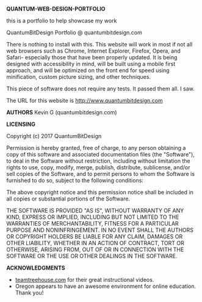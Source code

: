 **QUANTUM-WEB-DESIGN-PORTFOLIO**

this is a portfolio to help showcase my work

QuantumBitDesign Portfolio @ quantumbitdesign.com

There is nothing to install with this. This website will work in most if not all web browsers such as Chrome, Internet Explorer, Firefox, Opera, and Safari- especially those that have been properly updated. It is being designed with accessibility in mind, will be built using a mobile first approach, and will be optimized on the front end for speed using minification, custom picture sizing, and other techniques.

This piece of software does not require any tests. It passed them all. I saw.

The URL for this website is http://www.quantumbitdesign.com

**AUTHORS**
Kevin G (quantumbitdesign.com)

**LICENSING**

Copyright (c) 2017 QuantumBitDesign

Permission is hereby granted, free of charge, to any person obtaining a copy of this software and associated documentation files (the "Software"), to deal in the Software without restriction, including without limitation the rights to use, copy, modify, merge, publish, distribute, sublicense, and/or sell copies of the Software, and to permit persons to whom the Software is furnished to do so, subject to the following conditions:

The above copyright notice and this permission notice shall be included in all copies or substantial portions of the Software.

THE SOFTWARE IS PROVIDED "AS IS", WITHOUT WARRANTY OF ANY KIND, EXPRESS OR IMPLIED, INCLUDING BUT NOT LIMITED TO THE WARRANTIES OF MERCHANTABILITY, FITNESS FOR A PARTICULAR PURPOSE AND NONINFRINGEMENT. IN NO EVENT SHALL THE AUTHORS OR COPYRIGHT HOLDERS BE LIABLE FOR ANY CLAIM, DAMAGES OR OTHER LIABILITY, WHETHER IN AN ACTION OF CONTRACT, TORT OR OTHERWISE, ARISING FROM, OUT OF OR IN CONNECTION WITH THE SOFTWARE OR THE USE OR OTHER DEALINGS IN THE SOFTWARE.

**ACKNOWLEDGMENTS**

- [teamtreehouse.com](https://teamtreehouse.com) for their great instructional videos. 
- Oregon appears to have an awesome environment for online education. Thank you!
